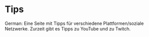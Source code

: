# Tips

German: Eine Seite mit Tipps für verschiedene Plattformen/soziale Netzwerke. Zurzeit gibt es Tipps zu YouTube und zu Twitch.
